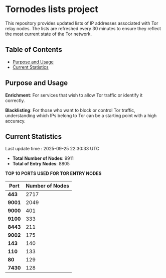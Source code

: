 # Tornodes lists project

This repository provides updated lists of IP addresses associated with Tor relay nodes. The lists are refreshed every 30 minutes to ensure they reflect the most current state of the Tor network.

## Table of Contents

- [Purpose and Usage](#purpose-and-usage)
- [Current Statistics](#current-statistics)


## Purpose and Usage

**Enrichment**: For services that wish to allow Tor traffic or identify it correctly.

**Blacklisting**: For those who want to block or control Tor traffic, understanding which IPs belong to Tor can be a starting point with a high accuracy.

## Current Statistics

Last update time : 2025-09-25 22:30:33 UTC

- **Total Number of Nodes**: 9911
- **Total of Entry Nodes**: 8805

**TOP 10 PORTS USED FOR TOR ENTRY NODES**

| **Port** | **Number of Nodes** |
|------|-----------------|
| **443**   | 2717  |
| **9001**   | 2049  |
| **9000**   | 401  |
| **9100**   | 333  |
| **8443**   | 211  |
| **9002**   | 175  |
| **143**   | 140  |
| **110**   | 133  |
| **80**   | 129  |
| **7430**   | 128  |


